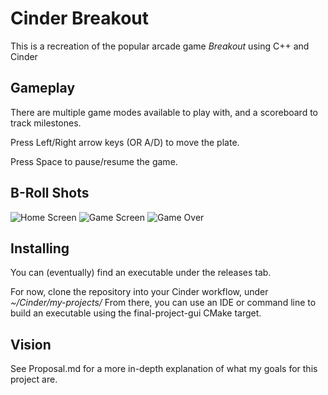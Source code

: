 # Cinder Breakout

This is a recreation of the popular arcade game _Breakout_ using C++ and Cinder

## Gameplay

There are multiple game modes available to play with, and a scoreboard to track milestones.

Press Left/Right arrow keys (OR A/D) to move the plate. 

Press Space to pause/resume the game.

## B-Roll Shots

![Home Screen](https://cdn.discordapp.com/attachments/595275995221852184/786335661736460328/unknown.png)
![Game Screen](https://cdn.discordapp.com/attachments/595275995221852184/786331806013587476/unknown.png)
![Game Over](https://cdn.discordapp.com/attachments/595275995221852184/786331845876514868/unknown.png)

## Installing

You can (eventually) find an executable under the releases tab.

For now, clone the repository into your Cinder workflow, under _~/Cinder/my-projects/_
From there, you can use an IDE or command line to build an executable using the final-project-gui CMake target.

## Vision

See Proposal.md for a more in-depth explanation of what my goals for this project are.